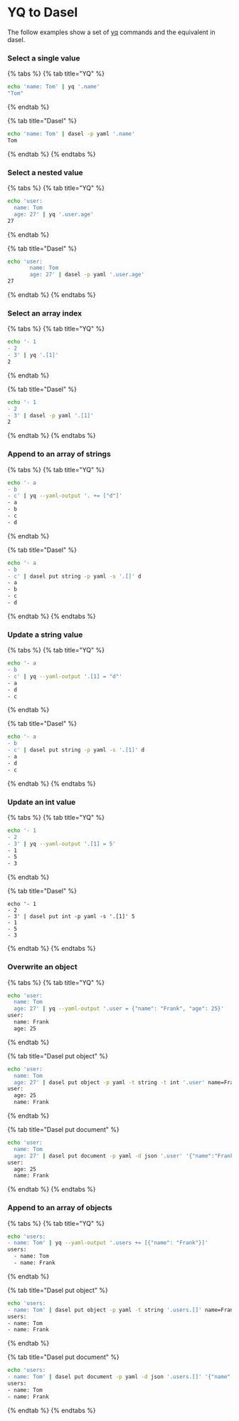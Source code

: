 # YQ to Dasel

The follow examples show a set of [yq](https://github.com/kislyuk/yq) commands and the equivalent in dasel.

### **Select a single value**

{% tabs %}
{% tab title="YQ" %}
```bash
echo 'name: Tom' | yq '.name'
"Tom"
```
{% endtab %}

{% tab title="Dasel" %}
```bash
echo 'name: Tom' | dasel -p yaml '.name'
Tom
```
{% endtab %}
{% endtabs %}

### **Select a nested value**

{% tabs %}
{% tab title="YQ" %}
```bash
echo 'user:
  name: Tom
  age: 27' | yq '.user.age'
27
```
{% endtab %}

{% tab title="Dasel" %}
```bash
echo 'user:
       name: Tom
       age: 27' | dasel -p yaml '.user.age'
27
```
{% endtab %}
{% endtabs %}

### **Select an array index**

{% tabs %}
{% tab title="YQ" %}
```bash
echo '- 1
- 2
- 3' | yq '.[1]'
2
```
{% endtab %}

{% tab title="Dasel" %}
```bash
echo '- 1
- 2
- 3' | dasel -p yaml '.[1]'
2
```
{% endtab %}
{% endtabs %}

### **Append to an array of strings**

{% tabs %}
{% tab title="YQ" %}
```bash
echo '- a
- b
- c' | yq --yaml-output '. += ["d"]'
- a
- b
- c
- d
```
{% endtab %}

{% tab title="Dasel" %}
```bash
echo '- a
- b
- c' | dasel put string -p yaml -s '.[]' d
- a
- b
- c
- d
```
{% endtab %}
{% endtabs %}

### **Update a string value**

{% tabs %}
{% tab title="YQ" %}
```bash
echo '- a
- b
- c' | yq --yaml-output '.[1] = "d"'
- a
- d
- c
```
{% endtab %}

{% tab title="Dasel" %}
```bash
echo '- a
- b
- c' | dasel put string -p yaml -s '.[1]' d
- a
- d
- c
```
{% endtab %}
{% endtabs %}

### **Update an int value**

{% tabs %}
{% tab title="YQ" %}
```bash
echo '- 1
- 2
- 3' | yq --yaml-output '.[1] = 5'
- 1
- 5
- 3
```
{% endtab %}

{% tab title="Dasel" %}
```
echo '- 1
- 2
- 3' | dasel put int -p yaml -s '.[1]' 5
- 1
- 5
- 3
```
{% endtab %}
{% endtabs %}

### **Overwrite an object**

{% tabs %}
{% tab title="YQ" %}
```bash
echo 'user:
  name: Tom
  age: 27' | yq --yaml-output '.user = {"name": "Frank", "age": 25}'
user:
  name: Frank
  age: 25
```
{% endtab %}

{% tab title="Dasel put object" %}
```bash
echo 'user:
  name: Tom
  age: 27' | dasel put object -p yaml -t string -t int '.user' name=Frank age=25
user:
  age: 25
  name: Frank
```
{% endtab %}

{% tab title="Dasel put document" %}
```bash
echo 'user:
  name: Tom
  age: 27' | dasel put document -p yaml -d json '.user' '{"name":"Frank","age":25}'
user:
  age: 25
  name: Frank
```
{% endtab %}
{% endtabs %}

### **Append to an array of objects**

{% tabs %}
{% tab title="YQ" %}
```bash
echo 'users:
- name: Tom' | yq --yaml-output '.users += [{"name": "Frank"}]'
users:
  - name: Tom
  - name: Frank
```
{% endtab %}

{% tab title="Dasel put object" %}
```bash
echo 'users:
- name: Tom' | dasel put object -p yaml -t string '.users.[]' name=Frank
users:
- name: Tom
- name: Frank
```
{% endtab %}

{% tab title="Dasel put document" %}
```bash
echo 'users:
- name: Tom' | dasel put document -p yaml -d json '.users.[]' '{"name":"Frank"}'
users:
- name: Tom
- name: Frank
```
{% endtab %}
{% endtabs %}

